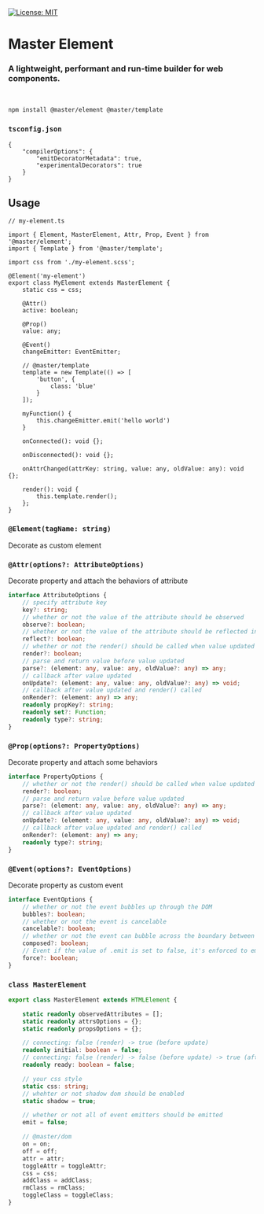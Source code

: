 
<a href="#" target="_blank">
    <img alt="License: MIT" src="https://img.shields.io/badge/License-MIT-yellow.svg" />
</a>

# Master Element
### A lightweight, performant and run-time builder for web components.

&nbsp;

```bash
npm install @master/element @master/template
```

### `tsconfig.json`
```tsx
{
    "compilerOptions": {
        "emitDecoratorMetadata": true,
        "experimentalDecorators": true
    }
}
```

## Usage

```tsx
// my-element.ts

import { Element, MasterElement, Attr, Prop, Event } from '@master/element';
import { Template } from '@master/template';

import css from './my-element.scss';

@Element('my-element')
export class MyElement extends MasterElement {
    static css = css;

    @Attr()
    active: boolean;

    @Prop()
    value: any;

    @Event()
    changeEmitter: EventEmitter;

    // @master/template
    template = new Template(() => [
        'button', {
            class: 'blue'
        }
    ]);

    myFunction() {
        this.changeEmitter.emit('hello world')
    }

    onConnected(): void {};

    onDisconnected(): void {};

    onAttrChanged(attrKey: string, value: any, oldValue: any): void {};

    render(): void {
        this.template.render();
    };
}
```

### `@Element(tagName: string)`
Decorate as custom element

### `@Attr(options?: AttributeOptions)`
Decorate property and attach the behaviors of attribute

```ts
interface AttributeOptions {
    // specify attribute key
    key?: string;
    // whether or not the value of the attribute should be observed
    observe?: boolean;
    // whether or not the value of the attribute should be reflected into the DOM
    reflect?: boolean;
    // whether or not the render() should be called when value updated
    render?: boolean;
    // parse and return value before value updated
    parse?: (element: any, value: any, oldValue?: any) => any;
    // callback after value updated
    onUpdate?: (element: any, value: any, oldValue?: any) => void;
    // callback after value updated and render() called
    onRender?: (element: any) => any;
    readonly propKey?: string;
    readonly set?: Function;
    readonly type?: string;
}
```

### `@Prop(options?: PropertyOptions)`
Decorate property and attach some behaviors

```ts
interface PropertyOptions {
    // whether or not the render() should be called when value updated
    render?: boolean;
    // parse and return value before value updated
    parse?: (element: any, value: any, oldValue?: any) => any;
    // callback after value updated
    onUpdate?: (element: any, value: any, oldValue?: any) => void;
    // callback after value updated and render() called
    onRender?: (element: any) => any;
    readonly type?: string;
}
```

### `@Event(options?: EventOptions)`
Decorate property as custom event

```ts
interface EventOptions {
    // whether or not the event bubbles up through the DOM
    bubbles?: boolean;
    // whether or not the event is cancelable
    cancelable?: boolean;
    // whether or not the event can bubble across the boundary between the shadow DOM and the regular DOM
    composed?: boolean;
    // Event if the value of .emit is set to false, it's enforced to emit
    force?: boolean;
}
```

### `class MasterElement`

```ts
export class MasterElement extends HTMLElement {

    static readonly observedAttributes = [];
    static readonly attrsOptions = {};
    static readonly propsOptions = {};

    // connecting: false (render) -> true (before update)
    readonly initial: boolean = false;
    // connecting: false (render) -> false (before update) -> true (after update)
    readonly ready: boolean = false;

    // your css style
    static css: string;
    // whehter or not shadow dom should be enabled
    static shadow = true;

    // whether or not all of event emitters should be emitted
    emit = false;

    // @master/dom
    on = on;
    off = off;
    attr = attr;
    toggleAttr = toggleAttr;
    css = css;
    addClass = addClass;
    rmClass = rmClass;
    toggleClass = toggleClass;
}
```